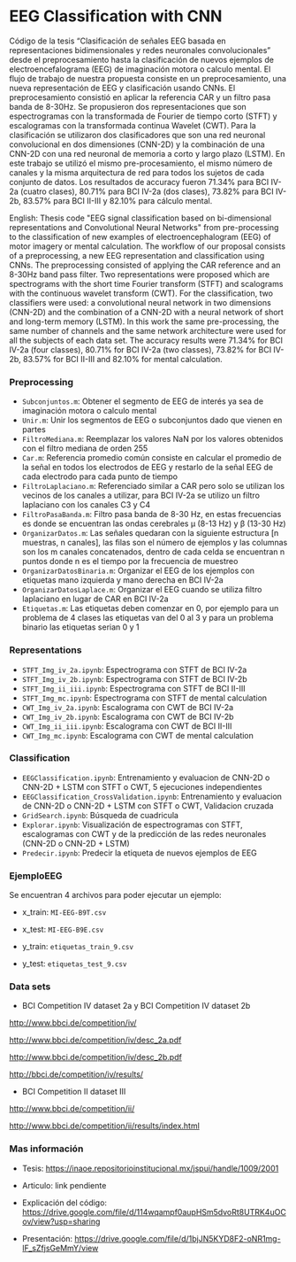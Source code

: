 # EEG Classification with CNN
Código de la tesis “Clasificación de señales EEG basada en representaciones bidimensionales y redes neuronales convolucionales” desde el preprocesamiento hasta la clasificación de nuevos ejemplos de electroencefalograma (EEG) de imaginación motora o calculo mental. El flujo de trabajo de nuestra propuesta consiste en un preprocesamiento, una nueva representación de EEG y clasificación usando CNNs. El preprocesamiento consistió en aplicar la referencia CAR y un filtro pasa banda de 8-30Hz. Se propusieron dos representaciones que son espectrogramas con la transformada de Fourier de tiempo corto (STFT) y escalogramas con la transformada continua Wavelet (CWT). Para la clasificación se utilizaron dos clasificadores que son una red neuronal convolucional en dos dimensiones (CNN-2D) y la combinación de una CNN-2D con una red neuronal de memoria a corto y largo plazo (LSTM).
En este trabajo se utilizó el mismo pre-procesamiento, el mismo número de canales y la misma arquitectura de red para todos los sujetos de cada conjunto de datos. Los resultados de accuracy fueron 71.34% para BCI IV-2a (cuatro clases), 80.71% para BCI IV-2a (dos clases), 73.82% para BCI IV-2b, 83.57% para BCI II-III y 82.10% para cálculo mental.

English:
Thesis code "EEG signal classification based on bi-dimensional representations and Convolutional Neural Networks" from pre-processing to the classification of new examples of electroencephalogram (EEG) of motor imagery or mental calculation. The workflow of our proposal consists of a preprocessing, a new EEG representation and classification using CNNs. The preprocessing consisted of applying the CAR reference and an 8-30Hz band pass filter. Two representations were proposed which are spectrograms with the short time Fourier transform (STFT) and scalograms with the continuous wavelet transform (CWT). For the classification, two classifiers were used: a convolutional neural network in two dimensions (CNN-2D) and the combination of a CNN-2D with a neural network of short and long-term memory (LSTM).
In this work the same pre-processing, the same number of channels and the same network architecture were used for all the subjects of each data set. The accuracy results were 71.34% for BCI IV-2a (four classes), 80.71% for BCI IV-2a (two classes), 73.82% for BCI IV-2b, 83.57% for BCI II-III and 82.10% for mental calculation.


### Preprocessing
* `Subconjuntos.m`: Obtener el segmento de EEG de interés ya sea de imaginación motora o calculo mental
* `Unir.m`: Unir los segmentos de EEG o subconjuntos dado que vienen en partes
* `FiltroMediana.m`: Reemplazar los valores NaN por los valores obtenidos con el filtro mediana de orden 255
* `Car.m`: Referencia promedio común consiste en calcular el promedio de la señal en todos los electrodos de EEG y restarlo de la señal EEG de cada electrodo para cada punto de tiempo
* `FiltroLaplaciano.m`: Referenciado similar a CAR pero solo se utilizan los vecinos de los canales a utilizar, para BCI IV-2a se utilizo un filtro laplaciano con los canales C3 y C4
* `FiltroPasaBanda.m`: Filtro pasa banda de 8-30 Hz, en estas frecuencias es donde se encuentran las ondas cerebrales µ (8-13 Hz) y β (13-30 Hz)
* `OrganizarDatos.m`: Las señales quedaran con la siguiente estructura [n muestras, n canales], las filas son el número de ejemplos y las columnas son los m canales concatenados, dentro de cada celda se encuentran n puntos donde n es el tiempo por la frecuencia de muestreo
* `OrganizarDatosBinaria.m`: Organizar el EEG de los ejemplos con etiquetas mano izquierda y mano derecha en BCI IV-2a
* `OrganizarDatosLaplace.m`: Organizar el EEG cuando se utiliza filtro laplaciano en lugar de CAR en BCI IV-2a
* `Etiquetas.m`: Las etiquetas deben comenzar en 0, por ejemplo para un problema de 4 clases las etiquetas van del 0 al 3 y para un problema binario las etiquetas serian 0 y 1

### Representations
* `STFT_Img_iv_2a.ipynb`: Espectrograma con STFT de BCI IV-2a
* `STFT_Img_iv_2b.ipynb`: Espectrograma con STFT de BCI IV-2b
* `STFT_Img_ii_iii.ipynb`: Espectrograma con STFT de BCI II-III
* `STFT_Img_mc.ipynb`: Espectrograma con STFT de mental calculation
* `CWT_Img_iv_2a.ipynb`: Escalograma con CWT de BCI IV-2a
* `CWT_Img_iv_2b.ipynb`: Escalograma con CWT de BCI IV-2b
* `CWT_Img_ii_iii.ipynb`: Escalograma con CWT de BCI II-III
* `CWT_Img_mc.ipynb`: Escalograma con CWT de mental calculation

### Classification
* `EEGClassification.ipynb`: Entrenamiento y evaluacion de CNN-2D o CNN-2D + LSTM con STFT o CWT, 5 ejecuciones independientes
* `EEGClassification_CrossValidation.ipynb`: Entrenamiento y evaluacion de CNN-2D o CNN-2D + LSTM con STFT o CWT, Validacion cruzada
* `GridSearch.ipynb`: Búsqueda de cuadricula
* `Explorar.ipynb`: Visualización de espectrogramas con STFT, escalogramas con CWT y de la predicción de las redes neuronales (CNN-2D o CNN-2D + LSTM)
* `Predecir.ipynb`: Predecir la etiqueta de nuevos ejemplos de EEG

### EjemploEEG
Se encuentran 4 archivos para poder ejecutar un ejemplo:

* x_train: `MI-EEG-B9T.csv`

* x_test: `MI-EEG-B9E.csv`

* y_train: `etiquetas_train_9.csv`

* y_test: `etiquetas_test_9.csv`

### Data sets
* BCI Competition IV dataset 2a y BCI Competition IV dataset 2b

http://www.bbci.de/competition/iv/

http://www.bbci.de/competition/iv/desc_2a.pdf

http://www.bbci.de/competition/iv/desc_2b.pdf

http://bbci.de/competition/iv/results/

* BCI Competition II dataset III

http://www.bbci.de/competition/ii/

http://www.bbci.de/competition/ii/results/index.html

### Mas información
* Tesis: https://inaoe.repositorioinstitucional.mx/jspui/handle/1009/2001

* Articulo: link pendiente

* Explicación del código: https://drive.google.com/file/d/114wqampf0aupHSm5dvoRt8UTRK4uOCov/view?usp=sharing

* Presentación: https://drive.google.com/file/d/1bjJN5KYD8F2-oNR1mg-lF_sZfjsGeMmY/view